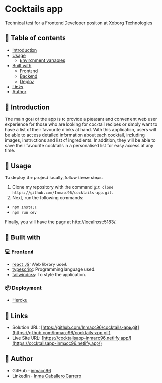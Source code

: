 # Cocktails app
Technical test for a Frontend Developer position at Xoborg Technologies
## :pushpin: Table of contents

- [Introduction](#rocket-introduction)
- [Usage](#wrench-usage)
  - [Environment variables](#pagefacingup-environment-variables)
- [Built with](#hammer-built-with)
  - [Frontend](#computer-frontend)
  - [Backend](#gear-backend)
  - [Deploy](#package-deployment)
- [Links](#link-links)
- [Author](#woman-author)

## :rocket: Introduction
The main goal of the app is to provide a pleasant and convenient web user experience for those who are looking for cocktail recipes or simply want to have a list of their favourite drinks at hand. With this application, users will be able to access detailed information about each cocktail, including images, instructions and list of ingredients. In addition, they will be able to save their favourite cocktails in a personalised list for easy access at any time.
## :wrench: Usage

To deploy the project locally, follow these steps:

1. Clone my repository with the command `git clone https://github.com/Inmacc96/cocktails-app.git`.
2. Next, run the following commands:

- `npm install`
- `npm run dev`

Finally, you will have the page at http://localhost:5183/.


## :hammer: Built with

### :computer: Frontend

- [react JS](https://reactjs.org/): Web library used.
- [typescript](https://www.typescriptlang.org/): Programming language used.
- [tailwindcss](https://tailwindcss.com/): To style the application.

### :package: Deployment

- [Heroku](https://www.heroku.com)

## :link: Links

- Solution URL: [https://github.com/Inmacc96/cocktails-app.git](https://github.com/Inmacc96/cocktails-app.git)
- Live Site URL: [https://cocktailsapp-inmacc96.netlify.app/](https://cocktailsapp-inmacc96.netlify.app/)

## :woman: Author

- GitHub - [inmacc96](https://github.com/Inmacc96)
- LinkedIn - [Inma Caballero Carrero](https://www.linkedin.com/in/inmacaballerocarrero/)
